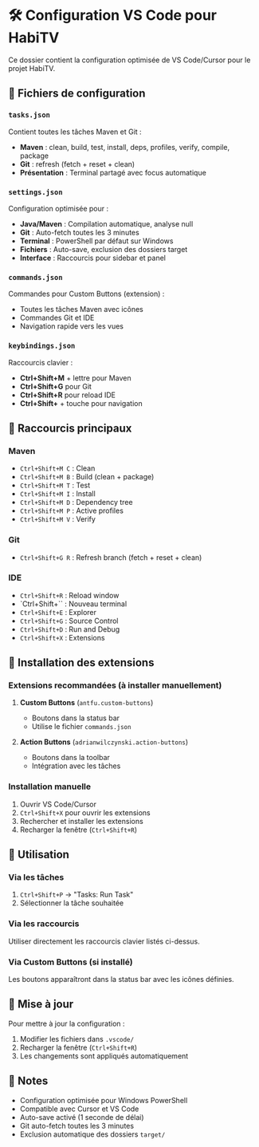 # 🛠️ Configuration VS Code pour HabiTV

Ce dossier contient la configuration optimisée de VS Code/Cursor pour le projet HabiTV.

## 📁 Fichiers de configuration

### `tasks.json`
Contient toutes les tâches Maven et Git :
- **Maven** : clean, build, test, install, deps, profiles, verify, compile, package
- **Git** : refresh (fetch + reset + clean)
- **Présentation** : Terminal partagé avec focus automatique

### `settings.json`
Configuration optimisée pour :
- **Java/Maven** : Compilation automatique, analyse null
- **Git** : Auto-fetch toutes les 3 minutes
- **Terminal** : PowerShell par défaut sur Windows
- **Fichiers** : Auto-save, exclusion des dossiers target
- **Interface** : Raccourcis pour sidebar et panel

### `commands.json`
Commandes pour Custom Buttons (extension) :
- Toutes les tâches Maven avec icônes
- Commandes Git et IDE
- Navigation rapide vers les vues

### `keybindings.json`
Raccourcis clavier :
- **Ctrl+Shift+M** + lettre pour Maven
- **Ctrl+Shift+G** pour Git
- **Ctrl+Shift+R** pour reload IDE
- **Ctrl+Shift+** + touche pour navigation

## 🎯 Raccourcis principaux

### Maven
- `Ctrl+Shift+M C` : Clean
- `Ctrl+Shift+M B` : Build (clean + package)
- `Ctrl+Shift+M T` : Test
- `Ctrl+Shift+M I` : Install
- `Ctrl+Shift+M D` : Dependency tree
- `Ctrl+Shift+M P` : Active profiles
- `Ctrl+Shift+M V` : Verify

### Git
- `Ctrl+Shift+G R` : Refresh branch (fetch + reset + clean)

### IDE
- `Ctrl+Shift+R` : Reload window
- `Ctrl+Shift+\`` : Nouveau terminal
- `Ctrl+Shift+E` : Explorer
- `Ctrl+Shift+G` : Source Control
- `Ctrl+Shift+D` : Run and Debug
- `Ctrl+Shift+X` : Extensions

## 🔧 Installation des extensions

### Extensions recommandées (à installer manuellement)

1. **Custom Buttons** (`antfu.custom-buttons`)
   - Boutons dans la status bar
   - Utilise le fichier `commands.json`

2. **Action Buttons** (`adrianwilczynski.action-buttons`)
   - Boutons dans la toolbar
   - Intégration avec les tâches

### Installation manuelle
1. Ouvrir VS Code/Cursor
2. `Ctrl+Shift+X` pour ouvrir les extensions
3. Rechercher et installer les extensions
4. Recharger la fenêtre (`Ctrl+Shift+R`)

## 🚀 Utilisation

### Via les tâches
1. `Ctrl+Shift+P` → "Tasks: Run Task"
2. Sélectionner la tâche souhaitée

### Via les raccourcis
Utiliser directement les raccourcis clavier listés ci-dessus.

### Via Custom Buttons (si installé)
Les boutons apparaîtront dans la status bar avec les icônes définies.

## 🔄 Mise à jour

Pour mettre à jour la configuration :
1. Modifier les fichiers dans `.vscode/`
2. Recharger la fenêtre (`Ctrl+Shift+R`)
3. Les changements sont appliqués automatiquement

## 📝 Notes

- Configuration optimisée pour Windows PowerShell
- Compatible avec Cursor et VS Code
- Auto-save activé (1 seconde de délai)
- Git auto-fetch toutes les 3 minutes
- Exclusion automatique des dossiers `target/` 